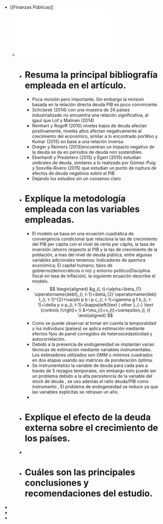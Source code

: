- [[Finanzas Públicas]]
	- ![El impacto de la deuda pública en el crecimiento económico.pdf](../assets/El_impacto_de_la_deuda_pública_en_el_crecimiento_económico_1642170225163_0.pdf)
		- # Resuma la principal bibliografía empleada en el artículo.
			- Poca revisión pero importante. Sin embargo la revision basada en la relación directa deuda PIB es poco convincente.
			- Schclarek  (2014) con una muestra de 24 países industrializado no encuentra una relación significativa, al igaul que Lof  y  Malinen  (2014)
			- Reinhart y Rogoff (2010) niveles bajos de deuda afectan positivamente, niveles altos afectan negativamente al crecimiento del económico, similar a lo encontrado porWoo y Kumar (2015) en base a una relación inversa.
			- Dreger  y  Reimers  (2013)encuentran un impacto negativo de la deuda se da en periodos de deuda non sostenibles.
			- Eberhardt  y  Presbitero  (2015) y Égert  (2015)  estudian umbrales de deuda, similares a lo realizado por Gómez-Puig y Sosvilla-Rivero  (2015) que  estudian un punto de ruptura de efectos de deuda negativos sobre el PIB
			- Dejando los estudios sin un consenso claro
		- # Explique la metodología empleada con las variables empleadas.
			- El modelo se basa en una ecuación cuadrática de convergencia condicional que relaciona la tas de crecimiento del PIB per cápita con el nivel de renta per cápita, la tasa de inversión /ahorro respecto al PIB y la tas de crecimiento de la población, a mas del nivel de deuda pública, entre algunas variables adicionales tenemos: Indicadores de apertura económica; El capital humano; tipos de gobierno(democráticos o no) y entorno político(Disciplina fiscal en tasa de inflación). la siguiente ecuación describe el modelo.
			-
			  $$
			  \begin{aligned}
			  &g_{i, t}=\alpha+\beta_{1} \operatorname{debt}_{i, t-1}+\beta_{2} \operatorname{deb} t_{i, t-1}^{2}+\varphi p b i p c_{i, t-1}+\gamma g f k_{i, t-1}+\delta p o p_{i, t-1}+\kappa\left(\text { other }_{-} \text {controls }\right)+ \\
			  &+\mu_{i}+v_{t}+\varepsilon_{i, t}
			  \end{aligned}
			  $$
			- Como se puede observar al tomar en cuenta la temporalidad y los individuos (países) se aplica estimación mediante efectos fijos de panel corregidos de heteroscedasticidad y autocorrelación.
			- Debido a la presencia de endogeneidad se implantan varias técnicas de estimación mediante variables instrumentales. Los estimadores utilizados son GMM o mínimos cuadrados en dos etapas  usando  así matrices de ponderación óptima.
			- Se instrumentalizo la variable de deuda para cada país a través de  5 rezagos temporales, sin embargo esto puede ser un problema debido a la alta persistencia de la variable del stock de deuda , se uso además el ratio deuda/PIB como instrumento , El problema de endogeneidad se reduce ya que las variables explicitas se retrasan un año.
			-
		- # Explique el efecto de la deuda externa sobre el crecimiento de los países.
		-
		- # Cuáles son las principales conclusiones y recomendaciones del estudio.
-
-
-